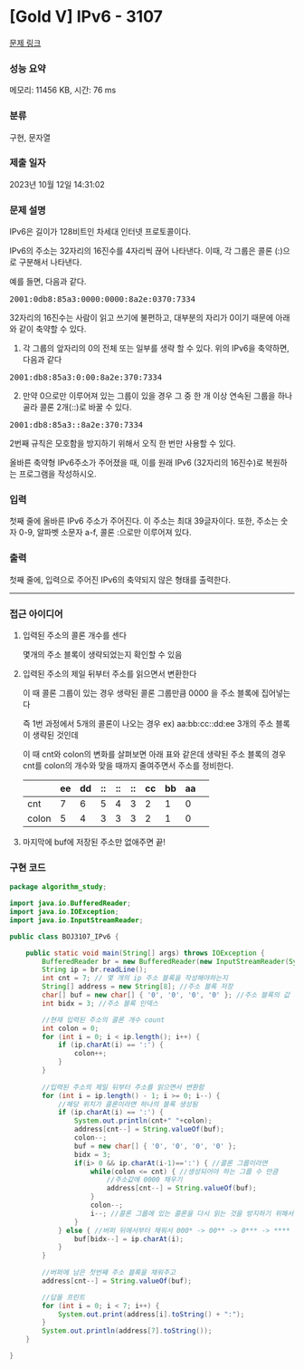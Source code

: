 # [Gold V] IPv6 - 3107 

[문제 링크](https://www.acmicpc.net/problem/3107) 

### 성능 요약

메모리: 11456 KB, 시간: 76 ms

### 분류

구현, 문자열

### 제출 일자

2023년 10월 12일 14:31:02

### 문제 설명

<p>IPv6은 길이가 128비트인 차세대 인터넷 프로토콜이다.</p>

<p>IPv6의 주소는 32자리의 16진수를 4자리씩 끊어 나타낸다. 이때, 각 그룹은 콜론 (:)으로 구분해서 나타낸다.</p>

<p>예를 들면, 다음과 같다.</p>

<pre>2001:0db8:85a3:0000:0000:8a2e:0370:7334</pre>

<p>32자리의 16진수는 사람이 읽고 쓰기에 불편하고, 대부분의 자리가 0이기 때문에 아래와 같이 축약할 수 있다.</p>

<ol>
	<li>각 그룹의 앞자리의 0의 전체 또는 일부를 생략 할 수 있다. 위의 IPv6을 축약하면, 다음과 같다</li>
</ol>

<pre>2001:db8:85a3:0:00:8a2e:370:7334</pre>

<ol start="2">
	<li>만약 0으로만 이루어져 있는 그룹이 있을 경우 그 중 한 개 이상 연속된 그룹을 하나 골라 콜론 2개(::)로 바꿀 수 있다.</li>
</ol>

<pre>2001:db8:85a3::8a2e:370:7334</pre>

<p>2번째 규칙은 모호함을 방지하기 위해서 오직 한 번만 사용할 수 있다.</p>

<p>올바른 축약형 IPv6주소가 주어졌을 때, 이를 원래 IPv6 (32자리의 16진수)로 복원하는 프로그램을 작성하시오.</p>

### 입력 

 <p>첫째 줄에 올바른 IPv6 주소가 주어진다. 이 주소는 최대 39글자이다. 또한, 주소는 숫자 0-9, 알파벳 소문자 a-f, 콜론 :으로만 이루어져 있다.</p>

### 출력 

 <p>첫째 줄에, 입력으로 주어진 IPv6의 축약되지 않은 형태를 출력한다.</p>

---

### 접근 아이디어

1. 입력된 주소의 콜론 개수를 센다
    
    몇개의 주소 블록이 생략되었는지 확인할 수 있음
    
2. 입력된 주소의 제일 뒤부터 주소를 읽으면서 변환한다
    
    이 때 콜론 그룹이 있는 경우 생략된 콜론 그룹만큼 0000 을 주소 블록에 집어넣는다
    
    즉 1번 과정에서 5개의 콜론이 나오는 경우 ex) aa:bb:cc::dd:ee 3개의 주소 블록이 생략된 것인데
    
    이 때 cnt와 colon의 변화를 살펴보면 아래 표와 같은데 생략된 주소 블록의 경우 cnt를 colon의 개수와 맞을 때까지 줄여주면서 주소를 정비한다.
    
    |  | ee | dd | :: | :: | :: | cc | bb | aa |  |
    | --- | --- | --- | --- | --- | --- | --- | --- | --- | --- |
    | cnt | 7 | 6 | 5 | 4 | 3 | 2 | 1 | 0 |  |
    | colon | 5 | 4 | 3 | 3 | 3 | 2 | 1 | 0 |  |
3. 마지막에 buf에 저장된 주소만 없애주면 끝!

### 구현 코드

```java
package algorithm_study;

import java.io.BufferedReader;
import java.io.IOException;
import java.io.InputStreamReader;

public class BOJ3107_IPv6 {

	public static void main(String[] args) throws IOException {
		BufferedReader br = new BufferedReader(new InputStreamReader(System.in));
		String ip = br.readLine();
		int cnt = 7; // 몇 개의 ip 주소 블록을 작성해야하는지
		String[] address = new String[8]; //주소 블록 저장
		char[] buf = new char[] { '0', '0', '0', '0' }; //주소 블록의 값 저장
		int bidx = 3; //주소 블록 인덱스

		//현재 입력된 주소의 콜론 개수 count
		int colon = 0; 
		for (int i = 0; i < ip.length(); i++) {
			if (ip.charAt(i) == ':') {
				colon++;
			}
		}
		
		//입력된 주소의 제일 뒤부터 주소를 읽으면서 변환함
		for (int i = ip.length() - 1; i >= 0; i--) {
			//해당 위치가 콜론이라면 하나의 블록 생성됨
			if (ip.charAt(i) == ':') {
				System.out.println(cnt+" "+colon);
				address[cnt--] = String.valueOf(buf);
				colon--;
				buf = new char[] { '0', '0', '0', '0' };
				bidx = 3;
				if(i> 0 && ip.charAt(i-1)==':') { //콜론 그룹이라면
					while(colon <= cnt) { //생성되어야 하는 그룹 수 만큼
						//주소값에 0000 채우기
						address[cnt--] = String.valueOf(buf);
					}
					colon--;
					i--; //콜론 그룹에 있는 콜론을 다시 읽는 것을 방지하기 위해서 i--;
				}
			} else { //버퍼 뒤에서부터 채워서 000* -> 00** -> 0*** -> **** 이런식으로 버퍼가 채워짐 
				buf[bidx--] = ip.charAt(i);
			}
		}
		
		//버퍼에 남은 첫번째 주소 블록을 채워주고
		address[cnt--] = String.valueOf(buf);

		//답을 프린트
		for (int i = 0; i < 7; i++) {
			System.out.print(address[i].toString() + ":");
		}
		System.out.println(address[7].toString());
	}

}
```
